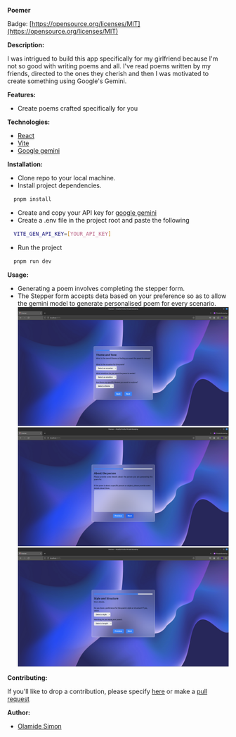 **Poemer**

Badge: [https://opensource.org/licenses/MIT](https://opensource.org/licenses/MIT)

**Description:**

I was intrigued to build this app specifically for my girlfriend because I'm not so good with writing poems and all. I've read poems written by my friends, directed to the ones they cherish and then I was motivated to create something using Google's Gemini.

**Features:**

- Create poems crafted specifically for you

**Technologies:**

- [React](https://react.dev/)
- [Vite](https://vitejs.dev/)
- [Google gemini](https://ai.google.dev/docs)

**Installation:**

- Clone repo to your local machine.
- Install project dependencies.

```bash
  pnpm install
```

- Create and copy your API key for [google gemini](https://makersuite.google.com/app/apikey)
- Create a .env file in the project root and paste the following

```bash
  VITE_GEN_API_KEY=[YOUR_API_KEY]
```

- Run the project

```bash
  pnpm run dev
```

**Usage:**

- Generating a poem involves completing the stepper form.
- The Stepper form accepts deta based on your preference so as to allow the gemini model to generate personalised poem for every scenario.
  ![themes and tones](src/assets/image.png)
  ![about](src/assets/image-1.png)
  ![styles](src/assets/image-2.png)

**Contributing:**

If you'll like to drop a contribution, please specify [here](https://github.com/OlamideSimon/poemer/issues) or make a [pull request](https://github.com/OlamideSimon/poemer/pulls)

**Author:**

- [Olamide Simon](https://github.com/OlamideSimon)

